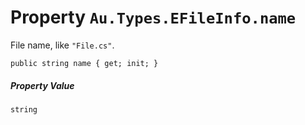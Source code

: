 # Property `Au.Types.EFileInfo.name`

File name, like `"File.cs"`.

```
public string name { get; init; }
```

##### Property Value

`string`
